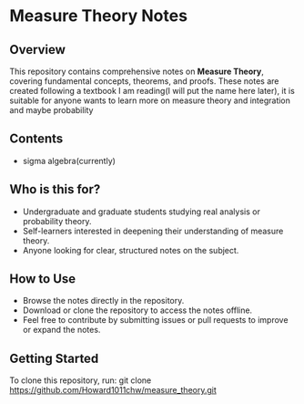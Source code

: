 # Measure Theory Notes

## Overview
This repository contains comprehensive notes on **Measure Theory**, covering fundamental concepts, theorems, and proofs. These notes are created following a textbook I am reading(I will put the name here later), it is suitable for anyone wants to learn more on measure theory and integration and maybe probability

## Contents
- sigma algebra(currently)

## Who is this for?
- Undergraduate and graduate students studying real analysis or probability theory.
- Self-learners interested in deepening their understanding of measure theory.
- Anyone looking for clear, structured notes on the subject.

## How to Use
- Browse the notes directly in the repository.
- Download or clone the repository to access the notes offline.
- Feel free to contribute by submitting issues or pull requests to improve or expand the notes.

## Getting Started
To clone this repository, run:
git clone https://github.com/Howard1011chw/measure_theory.git
